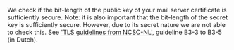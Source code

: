 We check if the bit-length of the public key of your mail server certificate is sufficiently secure. Note: it is also important that the bit-length of the secret key is sufficiently secure. However, due to its secret nature we are not able to check this. See ['TLS guidelines from NCSC-NL'](https://www.ncsc.nl/actueel/whitepapers/ict-beveiligingsrichtlijnen-voor-transport-layer-security-tls.html), guideline B3-3 to B3-5 (in Dutch).
